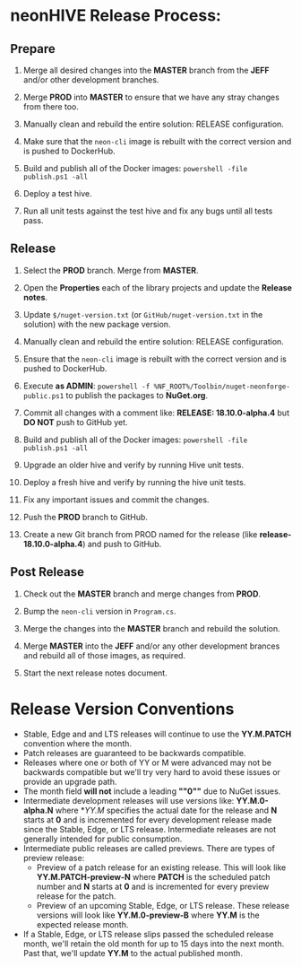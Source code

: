 # neonHIVE Release Process:

## Prepare

1. Merge all desired changes into the **MASTER** branch from the **JEFF** and/or other development branches.

2. Merge **PROD** into **MASTER** to ensure that we have any stray changes from there too.

3. Manually clean and rebuild the entire solution: RELEASE configuration.

4. Make sure that the `neon-cli` image is rebuilt with the correct version and is pushed to DockerHub.

5. Build and publish all of the Docker images: `powershell -file publish.ps1 -all`

6. Deploy a test hive.

7. Run all unit tests against the test hive and fix any bugs until all tests pass.

## Release 

1. Select the **PROD** branch.  Merge from **MASTER**.

2. Open the **Properties** each of the library projects and update the **Release notes**.

3. Update `$/nuget-version.txt` (or `GitHub/nuget-version.txt` in the solution) with the 
   new package version.

4. Manually clean and rebuild the entire solution: RELEASE configuration.

5. Ensure that the `neon-cli` image is rebuilt with the correct version and is pushed to DockerHub.

6. Execute **as ADMIN**: `powershell -f %NF_ROOT%/Toolbin/nuget-neonforge-public.ps1` to publish the packages to **NuGet.org**.

7. Commit all changes with a comment like: **RELEASE: 18.10.0-alpha.4** but **DO NOT** push to GitHub yet.

8. Build and publish all of the Docker images: `powershell -file publish.ps1 -all`

9. Upgrade an older hive and verify by running Hive unit tests.

10. Deploy a fresh hive and verify by running the hive unit tests.

11. Fix any important issues and commit the changes.

12. Push the **PROD** branch to GitHub.

13. Create a new Git branch from PROD named for the release (like **release-18.10.0-alpha.4**) and push to GitHub.

## Post Release

1. Check out the **MASTER** branch and merge changes from **PROD**.

2. Bump the `neon-cli` version in `Program.cs`.

3. Merge the changes into the **MASTER** branch and rebuild the solution.

4. Merge **MASTER** into the **JEFF** and/or any other development brances and rebuild all of those images, as required.

5. Start the next release notes document.

 # Release Version Conventions

* Stable, Edge and and LTS releases will continue to use the **YY.M.PATCH** convention where the month.
* Patch releases are guaranteed to be backwards compatible.
* Releases where one or both of YY or M were advanced may not be backwards compatible but we'll try very hard to avoid these issues or provide an upgrade path.
* The month field **will not** include a leading **""0""** due to NuGet issues.
* Intermediate development releases will use versions like: **YY.M.0-alpha.N** where **YY.M* specifies the actual date for the release and **N** starts at **0** and is incremented for every development release made since the Stable, Edge, or LTS release.  Intermediate releases are not generally intended for public consumption.
* Intermediate public releases are called previews.  There are types of preview release:
  * Preview of a patch release for an existing release.  This will look like **YY.M.PATCH-preview-N** where **PATCH** is the scheduled patch number and **N** starts at **0** and is incremented for every preview release for the patch.
  * Preview of an upcoming Stable, Edge, or LTS release.  These release versions will look like **YY.M.0-preview-B** where **YY.M** is the expected release month.
* If a Stable, Edge, or LTS release slips passed the scheduled release month, we'll retain the old month for up to 15 days into the next month.  Past that, we'll update **YY.M** to the actual published month.
